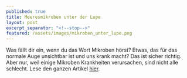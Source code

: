 ```yaml
---
published: true
title: Meeresmikroben unter der Lupe
layout: post
excerpt_separator: "<!--stop-->"
featured: /assets/images/mikroben_unter_lupe.png
---
```


Was fällt dir ein, wenn du das Wort Mikroben hörst? Etwas, das für
das normale Auge unsichtbar ist und uns krank macht? Das ist sicher
richtig. Aber nur, weil einige Mikroben Krankheiten verursachen, sind
nicht alle schlecht. Lese den ganzen Artikel [hier](http://www.my-osd.org/assets/images/MyOSD_Meeresmikroben_unter_der%20Lupe.pdf).


